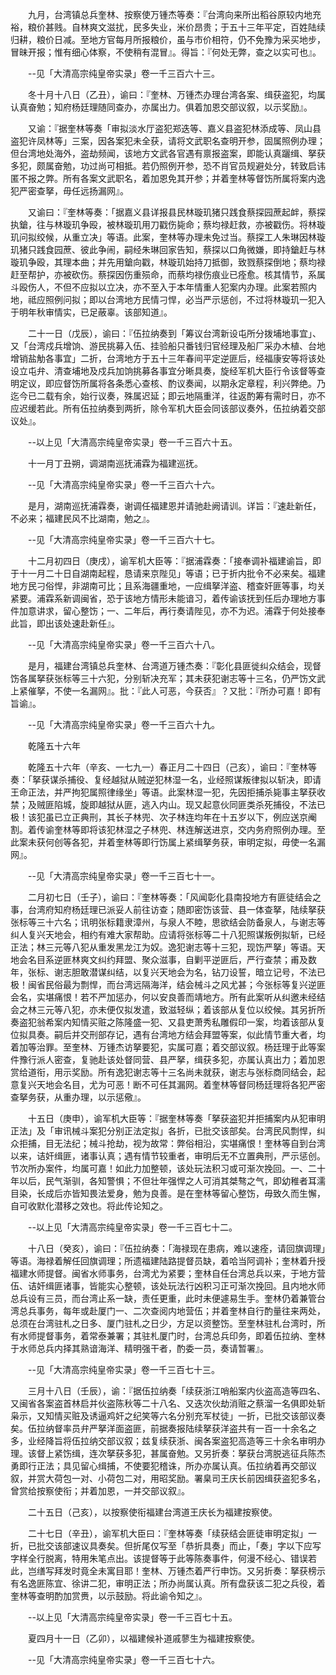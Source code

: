 <!-- { "loadSidebar": true } -->
　　九月，台湾镇总兵奎林、按察使万锺杰等奏：『台湾向来所出稻谷原较内地充裕，粮价甚贱。自林爽文滋扰，民多失业，米价昂贵；于五十三年平定，百姓陆续归耕，粮价日减。至地方官每月所报粮价，虽与市价相符，仍不免豫为采买地步，冒昧开报；惟有细心体察，不使稍有混冒』。得旨：『何处无弊，查之以实可也』。

　　--见「大清高宗纯皇帝实录」卷一千三百六十三。

　　冬十月十八日（乙丑），谕曰：『奎林、万锺杰办理台湾各案、缉获盗犯，均属认真奋勉；知府杨廷理随同查办，亦属出力。俱着加恩交部议叙，以示奖励』。

　　又谕：『据奎林等奏「审拟淡水厅盗犯郑迭等、嘉义县盗犯林添成等、凤山县盗犯许凤林等」三案，因各案犯未全获，请将文武职名查明开参，固属照例办理；但台湾地处海外，盗劫频闻，该地方文武各官遇有禀报盗案，即能认真躧缉、拏获多犯，颇属奋勉，功过尚可相抵。若仍照例开参，恐不肖官员规避处分，转致启讳匿不报之弊。所有各案文武职名，着加恩免其开参；并着奎林等督饬所属将案内逸犯严密查拏，毋任远扬漏网』。

　　又谕曰：『奎林等奏：「据嘉义县详报县民林璇玑猪只践食蔡探园蔗起衅，蔡探执鎗，往与林璇玑争殴，被林璇玑用刀戳伤毙命；蔡均禄赶救，亦被戳伤。将林璇玑问拟绞候，从重立决」等语。此案，奎林等办理未免过当。蔡探工人朱琳因林璇玑猪只践食园蔗、彼此争闹，嗣经朱琳回家告知，蔡探以口角微嫌，即持鎗赶与林璇玑争殴，其理本曲；并先用鎗向戳，林璇玑始持刀抵御，致戮蔡探倒地；蔡均禄赶至帮护，亦被砍伤。蔡探因伤重殒命，而蔡均禄伤痕业已痊愈。核其情节，系属斗殴伤人，不但不应拟以立决，亦不至入于本年情重人犯案内办理。此案若照内地，祗应照例问拟；即以台湾地方民情刁悍，必当严示惩创，不过将林璇玑一犯入于明年秋审情实，已足蔽辜。该部知道』。

　　二十一日（戊辰），谕曰：『伍拉纳奏到「筹议台湾新设屯所分拨埔地事宜」、又「台湾戍兵增饷、游民挑募入伍、挂验船只番钱归官经理及船厂采办木植、台地增销盐觔各事宜」二折，台湾地方于五十三年春间平定逆匪后，经福康安等将该处设立屯弁、清查埔地及戍兵加饷挑募各事宜分晰具奏，旋经军机大臣行令该督等查明定议，即应督饬所属将各条悉心查核、酌议奏闻，以期永定章程，利兴弊绝。乃迄今已二载有余，始行议奏，殊属迟延；即云地隔重洋，往返酌筹有需时日，亦不应迟缓若此。所有伍拉纳奏到两折，除令军机大臣会同该部议奏外，伍拉纳着交部议处』。

　　--以上见「大清高宗纯皇帝实录」卷一千三百六十五。

　　十一月丁丑朔，调湖南巡抚浦霖为福建巡抚。

　　--见「大清高宗纯皇帝实录」卷一千三百六十六。

　　是月，湖南巡抚浦霖奏，谢调任福建恩并请驰赴阙请训。详旨：『速赴新任，不必来；福建民风不比湖南，勉之』。

　　--见「大清高宗纯皇帝实录」卷一千三百六十七。

　　十二月初四日（庚戌），谕军机大臣等：『据浦霖奏：「接奉调补福建谕旨，即于十一月二十日自湖南起程，恳请来京陛见」等语；已于折内批令不必来矣。福建地方民刁俗悍，非湖南可比；且系海疆重地，一应缉拏洋盗、稽查奸匪等事，均关紧要。浦霖系新调闽省，恐于该地方情形未能谙习，着传谕该抚到任后办理地方事件加意讲求，留心整饬；一、二年后，再行奏请陛见，亦不为迟。浦霖于何处接奉此旨，即出该处速赴新任』。

　　--见「大清高宗纯皇帝实录」卷一千三百六十八。

　　是月，福建台湾镇总兵奎林、台湾道万锺杰奏：『彰化县匪徙纠众结会，现督饬各属拏获张标等三十六犯，分别斩决充军；其未获犯谢志等十三名，仍严饬文武上紧催拏，不使一名漏网』。批：『此人可恶，今获否』？又批：『所办可嘉！即有旨谕』。

　　--见「大清高宗纯皇帝实录」卷一千三百六十九。

　　乾隆五十六年

　　乾隆五十六年（辛亥、一七九一）春正月二十四日（己亥），谕曰：『奎林等奏：「拏获谋杀捕役、复经越狱从贼逆犯林湿一名，业经照谋叛律拟以斩决，即请王命正法，并严拘犯属照律缘坐」等语。此案林湿一犯，先因拒捕杀毙事主拏获收禁；及贼匪陷城，旋即越狱从匪，逃入内山。现又起意伙同匪类杀死捕役，不法已极！该犯虽已立正典刑，其长子林兜、次子林连均年在十五岁以下，例应送京阉割。着传谕奎林等即将该犯林湿之子林兜、林连解送进京，交内务府照例办理。至此案未获何创等各犯，并着奎林等即行饬属上紧缉拏务获，审明定拟，毋使一名漏网』。

　　--见「大清高宗纯皇帝实录」卷一千三百七十一。

　　二月初七日（壬子），谕曰：『奎林等奏：「风闻彰化县南投地方有匪徒结会之事，台湾府知府杨廷理已派妥人前往访查；随即密饬该营、县一体查拏，陆续拏获张标等三十六名；讯明张标籍隶漳州，与泉人不睦，思欲结会防备泉人，与谢志等纠人复兴天地会，相约有难大家帮助。应请将张标等二十八犯照谋叛例拟斩，已经正法；林三元等八犯从重发黑龙江为奴。逸犯谢志等十三犯，现饬严拏」等语。天地会名目系逆匪林爽文纠约拜盟、聚众滋事，自剿平逆匪后，严行查禁；甫及数年，张标、谢志胆敢潜谋纠结，以复兴天地会为名，钻刀设誓，暗立记号，不法已极！闽省民俗最为剽悍，而台湾远隔海洋，结会械斗之风尤甚；今张标等复兴逆匪会名，实堪痛恨！若不严加惩办，何以安良善而靖地方。所有此案听从纠邀未经结会之林三元等八犯，亦未便仅拟发遣，致滋轻纵；着该部从复位以绞候。其另折所奏盗犯翁希案内知情买赃之陈隆盛一犯、又县吏萧秀私雕假印一案，均着该部从复位拟具奏。嗣后并交刑部存记，遇有台湾地方结会拜盟等案，似此情节重大者，均着加等治罪。至奎林、万锺杰访拏要犯，实属可嘉；着交部议叙。杨廷理于此等案件豫行派人密查，复驰赴该处督同营、县严拏，缉获多犯，亦属认真出力；着加恩赏给道衔，用示奖励。所有逸犯谢志等十三名尚未就获，谢志与张标商同结会，起意复兴天地会名目，尤为可恶！断不可任其漏网。着奎林等督同杨廷理将各犯严密查拏务获，从重办理，以示惩儆』。

　　十五日（庚申），谕军机大臣等：『据奎林等奏「拏获盗犯并拒捕案内从犯审明正法」及「审讯械斗案犯分别正法定拟」各折，已批交该部矣。台湾民风剽悍，纠众拒捕，目无法纪；械斗抢劫，视为故常：弊俗相沿，实堪痛恨！奎林等自到台湾以来，诘奸缉匪，诸事认真；遇有情节较重者，审明后无不立置典刑，严示惩创。节次所办案件，均属可嘉！如此力加整顿，该处玩法积习或可渐次挽回。一、二十年以后，民气渐驯，各知警惧；不但壮年强悍之人可消其桀骜之气，即幼稚者耳濡目染，长成后亦皆知畏法爱身，勉为良善。是在奎林等留心整饬，毋致久而生懈，自可收默化潜移之效也。将此传论知之。

　　--以上见「大清高宗纯皇帝实录」卷一千三百七十二。

　　十八日（癸亥），谕曰：『伍拉纳奏：「海禄现在患病，难以速痊，请回旗调理」等语。海禄着解任回旗调理；所遗福建陆路提督员缺，着哈当阿调补；奎林着升授福建水师提督。闽省水师事务，台湾尤为紧要；奎林自任台湾总兵以来，于地方营伍、诘奸缉匪诸事，皆能实心整顿，该处玩法行凶积习正可渐次挽回。且内地水师总兵设有三员，而台湾止系一缺，责任更重，此时未便遽易生手。奎林仍着兼管台湾总兵事务，每年或赴厦门一、二次查阅内地营伍；并着奎林自行酌量往来两处，总须在台湾驻札之日多、厦门驻札之日少，方足以资整饬。至奎林驻札台湾时，所有水师提督事务，着常泰兼署；其驻札厦门时，台湾总兵印务，即着伍拉纳、奎林于水师总兵内择其熟谙海洋、精明强干者，酌委一员，奏请暂署』。

　　--见「大清高宗纯皇帝实录」卷一千三百七十三。

　　三月十八日（壬辰），谕：『据伍拉纳奏「续获浙江哨船案内伙盗高造等四名、又闽省各案盗首林启并伙盗陈秋等二十八名、又迭次伙劫消赃之蔡溜一名俱即处斩枭示，又知情买赃及诱逼鸡奸之纪笑等六名分别充军杖徒」一折，已批交该部议奏矣。伍拉纳督率员弁严拏洋面盗匪，前据奏报陆续拏获洋盗共有一百一十余名之多，业经降旨将伍拉纳交部议叙；兹复续获浙、闽各案盗犯高造等三十余名审明办理。该督上紧饬缉，连次拏获多犯，甚属奋勉。又另折奏：拏获台湾脱逃征兵陈杰勇即行正法；具见留心缉捕，不使要犯稽诛，所办亦属认真。伍拉纳着再交部议叙，并赏大荷包一对、小荷包二对，用昭奖励。署臬司王庆长前因缉获盗犯多名，曾赏给按察使衔；并着加恩，一并交部议叙』。

　　二十五日（己亥），以按察使衔福建台湾道王庆长为福建按察使。

　　二十七日（辛丑），谕军机大臣曰：『奎林等奏「续获结会匪徒审明定拟」一折，已批交该部速议具奏矣。但折尾仅写至「恭折具奏」而止，「奏」字以下应写字样全行脱离，特用朱笔点出。该提督等于此等陈奏事件，何漫不经心、错误若此，岂缮写拜发时竟全未寓目耶！奎林、万锺杰着严行申饬。又另折奏：拏获榜示有名逸匪陈宜、徐讲二犯，审明正法；所办尚属认真。所有盘获该二犯之兵役，着奎林等查明酌加赏赉，以示鼓励。将此谕令知之』。

　　--以上见「大清高宗纯皇帝实录」卷一千三百七十五。 

　　夏四月十一日（乙卯），以福建候补道戚蓼生为福建按察使。

　　--见「大清高宗纯皇帝实录」卷一千三百七十六。

